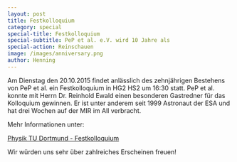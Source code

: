 ```yaml
---
layout: post
title: Festkolloquium
category: special
special-title: Festkolloquium
special-subtitle: PeP et al. e.V. wird 10 Jahre als
special-action: Reinschauen
image: /images/anniversary.png
author: Henning
---
```

Am Dienstag den 20.10.2015 findet anlässlich des zehnjährigen Bestehens von
PeP et al. ein Festkolloquium in HG2 HS2 um 16:30 statt. PeP et al. konnte mit
Herrn Dr. Reinhold Ewald einen besonderen Gastredner für das Kolloquium gewinnen.
Er ist unter anderem seit 1999 Astronaut der ESA und hat drei Wochen auf der MIR
im All verbracht. 

Mehr Informationen unter: 

[Physik TU Dortmund - Festkolloquium](http://www.physik.tu-dortmund.de/images/Kolloq-WS-1516/kolloquium_ewald.pdf)

Wir würden uns sehr über zahlreiches Erscheinen freuen!

